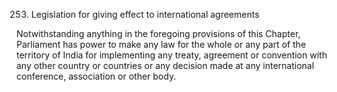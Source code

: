 253. Legislation for giving effect to international agreements

Notwithstanding anything in the foregoing provisions of this Chapter, Parliament has power to make any law for the whole or any part of the territory of India for implementing any treaty, agreement or convention with any other country or countries or any decision made at any international conference, association or other body.

